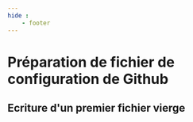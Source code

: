 ```yaml
---
hide : 
    - footer
---
```


# Préparation de fichier de configuration de Github 

## Ecriture d'un premier fichier vierge

